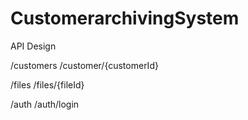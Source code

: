 # CustomerarchivingSystem

API Design

/customers
/customer/{customerId}

/files
/files/{fileId}

/auth
/auth/login
